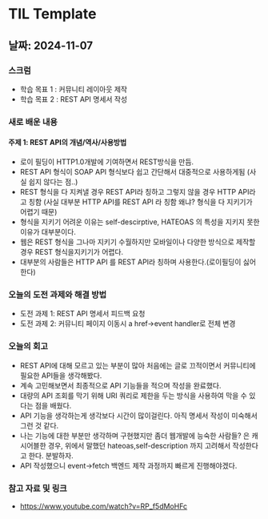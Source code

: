 # TIL Template

## 날짜: 2024-11-07

### 스크럼
- 학습 목표 1 : 커뮤니티 레이아웃 제작
- 학습 목표 2 : REST API 명세서 작성
### 새로 배운 내용
#### 주제 1: REST API의 개념/역사/사용방법
- 로이 필딩이 HTTP1.0개발에 기여하면서 REST방식을 만듬.
- REST API 형식이 SOAP API 형식보다 쉽고 간단해서 대중적으로 사용하게됨 (사실 쉽지 않다는 점..)
- REST 형식을 다 지켜낼 경우 REST API라 칭하고 그렇지 않을 경우 HTTP API라고 칭함 (사실 대부분 HTTP API를 REST API 라 칭함 왜냐? 형식을 다 지키기가 어렵기 때문)
- 형식을 지키기 어려운 이유는 self-descirptive, HATEOAS 의 특성을 지키지 못한 이유가 대부분이다.
- 웹은 REST 형식을 그나마 지키기 수월하지만 모바일이나 다양한 방식으로 제작할 경우 REST 형식을지키기가 어렵다.
- 대부분의 사람들은 HTTP API 를 REST API라 칭하며 사용한다.(로이필딩이 싫어한다)

### 오늘의 도전 과제와 해결 방법
- 도전 과제 1: REST API 명세서 피드백 요청
- 도전 과제 2: 커뮤니티 페이지 이동시 a href->event handler로 전체 변경
### 오늘의 회고
- REST API에 대해 모르고 있는 부분이 많아 처음에는 글로 끄적이면서 커뮤니티에 필요한 API들을 생각해봤다. 
- 계속 고민해보면서 최종적으로 API 기능들을 적으며 작성을 완료했다.
- 대량의 API 조회를 막기 위해 URI 쿼리로 제한을 두는 방식을 사용하여 막을 수 있다는 점을 배웠다.
- API 기능을 생각하는게 생각보다 시간이 많이걸린다. 아직 명세서 작성이 미숙해서 그런 것 같다.
- 나는 기능에 대한 부분만 생각하며 구현했지만 좀더 웹개발에 능숙한 사람들? 은 캐시어블한 경우, 위에서 말했던 hateoas,self-description 까지 고려해서 작성한다고 한다. 분발하자. 
- API 작성했으니 event->fetch 백엔드 제작 과정까지 빠르게 진행해야겠다.
### 참고 자료 및 링크
- https://www.youtube.com/watch?v=RP_f5dMoHFc